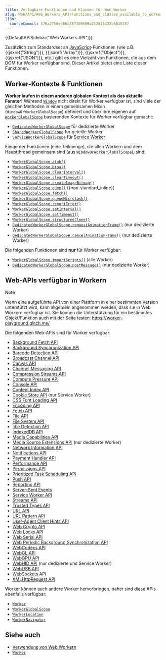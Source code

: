 ```yaml
---
title: Verfügbare Funktionen und Klassen für Web Worker
slug: Web/API/Web_Workers_API/Functions_and_classes_available_to_workers
l10n:
  sourceCommit: 376a2756e066d887300609a252d11422b6b15487
---
```


{{DefaultAPISidebar("Web Workers API")}}

Zusätzlich zum Standardset an [JavaScript](/de/docs/Web/JavaScript)-Funktionen (wie z.B. {{jsxref("String")}}, {{jsxref("Array")}}, {{jsxref("Object")}}, {{jsxref("JSON")}}, etc.) gibt es eine Vielzahl von Funktionen, die aus dem DOM für Worker verfügbar sind. Dieser Artikel bietet eine Liste dieser Funktionen.

## Worker-Kontexte & Funktionen

**Worker laufen in einem anderen globalen Kontext als das aktuelle Fenster!** Während [`Window`](/de/docs/Web/API/Window) nicht direkt für Worker verfügbar ist, sind viele der gleichen Methoden in einem gemeinsamen Mixin (`WindowOrWorkerGlobalScope`) definiert und über ihre eigenen auf [`WorkerGlobalScope`](/de/docs/Web/API/WorkerGlobalScope) basierenden Kontexte für Worker verfügbar gemacht:

- [`DedicatedWorkerGlobalScope`](/de/docs/Web/API/DedicatedWorkerGlobalScope) für dedizierte Worker
- [`SharedWorkerGlobalScope`](/de/docs/Web/API/SharedWorkerGlobalScope) für geteilte Worker
- [`ServiceWorkerGlobalScope`](/de/docs/Web/API/ServiceWorkerGlobalScope) für [Service Worker](/de/docs/Web/API/Service_Worker_API)

Einige der Funktionen (eine Teilmenge), die allen Workern und dem Hauptthread gemeinsam sind (aus `WindowOrWorkerGlobalScope`), sind:

- [`WorkerGlobalScope.atob()`](/de/docs/Web/API/WorkerGlobalScope/atob)
- [`WorkerGlobalScope.btoa()`](/de/docs/Web/API/WorkerGlobalScope/btoa)
- [`WorkerGlobalScope.clearInterval()`](/de/docs/Web/API/WorkerGlobalScope/clearInterval)
- [`WorkerGlobalScope.clearTimeout()`](/de/docs/Web/API/WorkerGlobalScope/clearTimeout)
- [`WorkerGlobalScope.createImageBitmap()`](/de/docs/Web/API/WorkerGlobalScope/createImageBitmap)
- [`WorkerGlobalScope.dump()`](/de/docs/Web/API/WorkerGlobalScope/dump) {{non-standard_inline}}
- [`WorkerGlobalScope.fetch()`](/de/docs/Web/API/WorkerGlobalScope/fetch)
- [`WorkerGlobalScope.queueMicrotask()`](/de/docs/Web/API/WorkerGlobalScope/queueMicrotask)
- [`WorkerGlobalScope.reportError()`](/de/docs/Web/API/WorkerGlobalScope/reportError)
- [`WorkerGlobalScope.setInterval()`](/de/docs/Web/API/WorkerGlobalScope/setInterval)
- [`WorkerGlobalScope.setTimeout()`](/de/docs/Web/API/WorkerGlobalScope/setTimeout)
- [`WorkerGlobalScope.structuredClone()`](/de/docs/Web/API/WorkerGlobalScope/structuredClone)
- [`DedicatedWorkerGlobalScope.requestAnimationFrame()`](/de/docs/Web/API/DedicatedWorkerGlobalScope/requestAnimationFrame) (nur dedizierte Worker)
- [`DedicatedWorkerGlobalScope.cancelAnimationFrame()`](/de/docs/Web/API/DedicatedWorkerGlobalScope/cancelAnimationFrame) (nur dedizierte Worker)

Die folgenden Funktionen sind **nur** für Worker verfügbar:

- [`WorkerGlobalScope.importScripts()`](/de/docs/Web/API/WorkerGlobalScope/importScripts) (alle Worker)
- [`DedicatedWorkerGlobalScope.postMessage()`](/de/docs/Web/API/DedicatedWorkerGlobalScope/postMessage) (nur dedizierte Worker)

## Web-APIs verfügbar in Workern

> [!NOTE]
> Wenn eine aufgeführte API von einer Plattform in einer bestimmten Version unterstützt wird, kann allgemein angenommen werden, dass sie in Web Workern verfügbar ist. Sie können die Unterstützung für ein bestimmtes Objekt/Funktion auch mit der Seite testen: <https://worker-playground.glitch.me/>

Die folgenden Web-APIs sind für Worker verfügbar:

- [Background Fetch API](/de/docs/Web/API/Background_Fetch_API)
- [Background Synchronization API](/de/docs/Web/API/Background_Synchronization_API)
- [Barcode Detection API](/de/docs/Web/API/Barcode_Detection_API)
- [Broadcast Channel API](/de/docs/Web/API/Broadcast_Channel_API)
- [Canvas API](/de/docs/Web/API/Canvas_API)
- [Channel Messaging API](/de/docs/Web/API/Channel_Messaging_API)
- [Compression Streams API](/de/docs/Web/API/Compression_Streams_API)
- [Compute Pressure API](/de/docs/Web/API/Compute_Pressure_API)
- [Console API](/de/docs/Web/API/Console_API)
- [Content Index API](/de/docs/Web/API/Content_Index_API)
- [Cookie Store API](/de/docs/Web/API/Cookie_Store_API) (nur Service Worker)
- [CSS Font Loading API](/de/docs/Web/API/CSS_Font_Loading_API)
- [Encoding API](/de/docs/Web/API/Encoding_API)
- [Fetch API](/de/docs/Web/API/Fetch_API)
- [File API](/de/docs/Web/API/File_API)
- [File System API](/de/docs/Web/API/File_System_API)
- [Idle Detection API](/de/docs/Web/API/Idle_Detection_API)
- [IndexedDB API](/de/docs/Web/API/IndexedDB_API)
- [Media Capabilities API](/de/docs/Web/API/Media_Capabilities_API)
- [Media Source Extensions API](/de/docs/Web/API/Media_Source_Extensions_API) (nur dedizierte Worker)
- [Network Information API](/de/docs/Web/API/Network_Information_API)
- [Notifications API](/de/docs/Web/API/Notifications_API)
- [Payment Handler API](/de/docs/Web/API/Payment_Handler_API)
- [Performance API](/de/docs/Web/API/Performance_API)
- [Permissions API](/de/docs/Web/API/Permissions_API)
- [Prioritized Task Scheduling API](/de/docs/Web/API/Prioritized_Task_Scheduling_API)
- [Push API](/de/docs/Web/API/Push_API)
- [Reporting API](/de/docs/Web/API/Reporting_API)
- [Server-Sent Events](/de/docs/Web/API/Server-Sent_Events)
- [Service Worker API](/de/docs/Web/API/Service_Worker_API)
- [Streams API](/de/docs/Web/API/Streams_API)
- [Trusted Types API](/de/docs/Web/API/Trusted_Types_API)
- [URL API](/de/docs/Web/API/URL_API)
- [URL Pattern API](/de/docs/Web/API/URL_Pattern_API)
- [User-Agent Client Hints API](/de/docs/Web/API/User-Agent_Client_Hints_API)
- [Web Crypto API](/de/docs/Web/API/Web_Crypto_API)
- [Web Locks API](/de/docs/Web/API/Web_Locks_API)
- [Web Serial API](/de/docs/Web/API/Web_Serial_API)
- [Web Periodic Background Synchronization API](/de/docs/Web/API/Web_Periodic_Background_Synchronization_API)
- [WebCodecs API](/de/docs/Web/API/WebCodecs_API)
- [WebGL API](/de/docs/Web/API/WebGL_API)
- [WebGPU API](/de/docs/Web/API/WebGPU_API)
- [WebHID API](/de/docs/Web/API/WebHID_API) (nur dedizierte und Service Worker)
- [WebUSB API](/de/docs/Web/API/WebUSB_API)
- [WebSockets API](/de/docs/Web/API/WebSockets_API)
- [XMLHttpRequest API](/de/docs/Web/API/XMLHttpRequest_API)

Worker können auch andere Worker hervorbringen, daher sind diese APIs ebenfalls verfügbar:

- [`Worker`](/de/docs/Web/API/Worker)
- [`WorkerGlobalScope`](/de/docs/Web/API/WorkerGlobalScope)
- [`WorkerLocation`](/de/docs/Web/API/WorkerLocation)
- [`WorkerNavigator`](/de/docs/Web/API/WorkerNavigator)

## Siehe auch

- [Verwendung von Web Workern](/de/docs/Web/API/Web_Workers_API/Using_web_workers)
- [`Worker`](/de/docs/Web/API/Worker)
